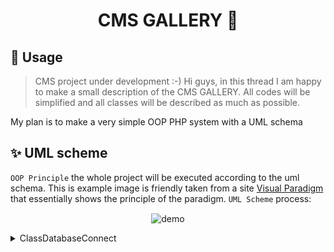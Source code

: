 <h1 align="center">CMS GALLERY 👋</h1>

## 🚀 Usage
>CMS project under development :-)
Hi guys, in this thread I am happy to make a small description of the CMS GALLERY. All codes will be simplified and all classes will be described as much as possible.

My plan is to make a very simple OOP PHP system with a UML schema
 
## ✨ UML scheme 

`OOP Principle` the whole project will be executed according to the uml schema. This is example image is friendly taken from a site [Visual Paradigm](https://www.visual-paradigm.com/guide/uml-unified-modeling-language/what-is-class-diagram/) that essentially shows the principle of the paradigm. `UML Scheme` process:

<p align="center">
  <img width="700" align="center" src="https://cdn-images.visual-paradigm.com/guide/uml/what-is-class-diagram/what-is-class-diagram.png" alt="demo"/>
</p>

<details>
  <summary>ClassDatabaseConnect</summary>
 
  <img align="center" src="https://raw.githubusercontent.com/morpheus11/CMS_GALLERY/main/lib/Classes/ClassDatabaseConnect/ClassDatabaseConnect.jpg"
  alt="ClassDatabaseConnect"/>
  
The constructor of this class is automatically run when this class is included in the executable. The `openDbConnections()` constructor method is initialized automatically.
<details>
<summary>Code ClassDatabaseConnect</summary>
	
  ```php
  <?php 

require_once("config.php");

/**
 * ClassDatabaseConnect function openDbConnections for connect with db
 * or give error info
 */
class ClassDatabaseConnect
{
	public $connection;



	function __construct(){
		echo "string";
		$this->openDbConnections();
	}



	public function openDbConnections()
	{
		$this->connection = mysqli_connect(DB_HOST,DB_USER,DB_PASS,DB_NAME);
     	if(mysqli_connect_errno()){
     		die("mysqli connectio die with error" . mysqli_error());
     	}

	}

	public function query($sql) {

	$result = musqli_query($this->connection, $sql);
	
	return $result;	

	}

	private function confirm_query($result){

		if(!result) {
		die("Query Failed");	
		}

	}


	public function escape_string($string) {
		$escaped_string = mysqli_real_escape_string($this->connection,$string);
		return $escaped_string;


	}


}

 $database = new ClassDatabaseConnect();

 ?>
  ```
</details>  
</details>
